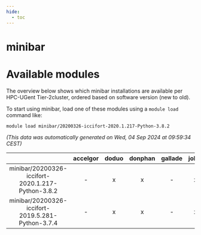 ```yaml
---
hide:
  - toc
---
```


minibar
=======

# Available modules


The overview below shows which minibar installations are available per HPC-UGent Tier-2cluster, ordered based on software version (new to old).

To start using minibar, load one of these modules using a `module load` command like:

```shell
module load minibar/20200326-iccifort-2020.1.217-Python-3.8.2
```

*(This data was automatically generated on Wed, 04 Sep 2024 at 09:59:34 CEST)*  

| |accelgor|doduo|donphan|gallade|joltik|shinx|skitty|
| :---: | :---: | :---: | :---: | :---: | :---: | :---: | :---: |
|minibar/20200326-iccifort-2020.1.217-Python-3.8.2|-|x|x|-|x|-|-|
|minibar/20200326-iccifort-2019.5.281-Python-3.7.4|-|x|x|-|x|-|-|
